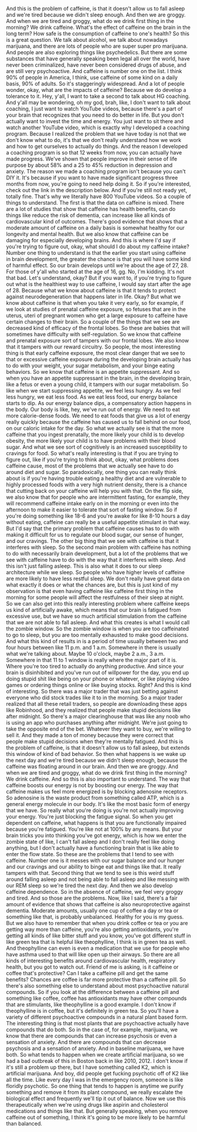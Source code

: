  And this is the problem of caffeine, is that it doesn't allow us to fall asleep and we're tired because we didn't sleep enough. And then we are groggy. And when we are tired and groggy, what do we drink first thing in the morning? We drink caffeine. What's the effect of caffeine on the brain in the long term? How safe is the consumption of caffeine to one's health? So this is a great question. We talk about alcohol, we talk about nowadays marijuana, and there are lots of people who are super super pro marijuana. And people are also exploring things like psychedelics. But there are some substances that have generally speaking been legal all over the world, have never been criminalized, have never been considered drugs of abuse, and are still very psychoactive. And caffeine is number one on the list. I think 90% of people in America, I think, use caffeine of some kind on a daily basis, 90% of adults. So it's staggeringly widespread. And a lot of people wonder, okay, what are the impacts of caffeine? Because we do develop a tolerance to it. Hey, y'all, I want to take a second to talk about HG coaching. And y'all may be wondering, oh my god, brah, like, I don't want to talk about coaching, I just want to watch YouTube videos, because there's a part of your brain that recognizes that you need to do better in life. But you don't actually want to invest the time and energy. You just want to sit there and watch another YouTube video, which is exactly why I developed a coaching program. Because I realized the problem that we have today is not that we don't know what to do, it's that we don't really understand how we work and how to get ourselves to actually do things. And the reason I developed a coaching program is so that 12 weeks from now, you can actually have made progress. We've shown that people improve in their sense of life purpose by about 58% and a 25 to 45% reduction in depression and anxiety. The reason we made a coaching program isn't because you can't DIY it. It's because if you want to have made significant progress three months from now, you're going to need help doing it. So if you're interested, check out the link in the description below. And if you're still not ready yet, totally fine. That's why we literally have 800 YouTube videos. So a couple of things to understand. The first is that the data on caffeine is mixed. There are a lot of studies that show that caffeine has health benefits, can do things like reduce the risk of dementia, can increase like all kinds of cardiovascular kind of outcomes. There's good evidence that shows that a moderate amount of caffeine on a daily basis is somewhat healthy for our longevity and mental health. But we also know that caffeine can be damaging for especially developing brains. And this is where I'd say if you're trying to figure out, okay, what should I do about my caffeine intake? Number one thing to understand is that the earlier you start using caffeine in brain development, the greater the chance is that you will have some kind of harmful effect. So our brain develops until we're about the age of 27, 28. For those of y'all who started at the age of 16, gg. No, I'm kidding. It's not that bad. Let's understand, okay? But if you want to, if you're trying to figure out what is the healthiest way to use caffeine, I would say start after the age of 28. Because what we know about caffeine is that it tends to protect against neurodegeneration that happens later in life. Okay? But what we know about caffeine is that when you take it very early, so for example, if we look at studies of prenatal caffeine exposure, so fetuses that are in the uterus, uteri of pregnant women who get a large exposure to caffeine have certain changes to their brain. So a couple of the things that we see are decreased kind of efficacy of the frontal lobes. So these are babies that will sometimes have difficulty with self-regulation. So we know that caffeine and prenatal exposure sort of tampers with our frontal lobes. We also know that it tampers with our reward circuitry. So people, the most interesting thing is that early caffeine exposure, the most clear danger that we see to that or excessive caffeine exposure during the developing brain actually has to do with your weight, your sugar metabolism, and your binge eating behaviors. So we know that caffeine is an appetite suppressant. And so when you have an appetite suppressant in the brain, in the developing brain, like a fetus or even a young child, it tampers with our sugar metabolism. So like when we start suppressing appetite, we feel less hungry. As we feel less hungry, we eat less food. As we eat less food, our energy balance starts to dip. As our energy balance dips, a compensatory action happens in the body. Our body is like, hey, we've run out of energy. We need to eat more calorie-dense foods. We need to eat foods that give us a lot of energy really quickly because the caffeine has caused us to fall behind on our food, on our caloric intake for the day. So what we actually see is that the more caffeine that you ingest prenatally, the more likely your child is to develop obesity, the more likely your child is to have problems with their blood sugar. And what we see sort of cognitively is an increased susceptibility to cravings for food. So what's really interesting is that if you are trying to figure out, like if you're trying to think about, okay, what problems does caffeine cause, most of the problems that we actually see have to do around diet and sugar. So paradoxically, one thing you can really think about is if you're having trouble eating a healthy diet and are vulnerable to highly processed foods with a very high nutrient density, there is a chance that cutting back on your caffeine will help you with that. On the flip side, we also know that for people who are intermittent fasting, for example, they will recommend caffeine intake early on in the morning or even into the afternoon to make it easier to tolerate that sort of fasting window. So if you're doing something like 18-6 and you're awake for like 8-10 hours a day without eating, caffeine can really be a useful appetite stimulant in that way. But I'd say that the primary problem that caffeine causes has to do with making it difficult for us to regulate our blood sugar, our sense of hunger, and our cravings. The other big thing that we see with caffeine is that it interferes with sleep. So the second main problem with caffeine has nothing to do with necessarily brain development, but a lot of the problems that we see with caffeine have to do with the way that it interferes with sleep. And this isn't just falling asleep. This is also what it does to our sleep architecture while we sleep. So people who have higher levels of caffeine are more likely to have less restful sleep. We don't really have great data on what exactly it does or what the chances are, but this is just kind of my observation is that even having caffeine like caffeine first thing in the morning for some people will affect the restfulness of their sleep at night. So we can also get into this really interesting problem where caffeine keeps us kind of artificially awake, which means that our brain is fatigued from excessive use, but we have so much artificial stimulation from the caffeine that we are not able to fall asleep. And what this creates is what I would call the zombie window. So the zombie window is when you are too caffeinated to go to sleep, but you are too mentally exhausted to make good decisions. And what this kind of results in is a period of time usually between two and four hours between like 11 p.m. and 1 a.m. Somewhere in there is usually what we're talking about. Maybe 10 o'clock, maybe 2 a.m., 3 a.m. Somewhere in that 11 to 1 window is really where the major part of it is. Where you're too tired to actually do anything productive. And since your brain is disinhibited and you've run out of willpower for the day, you end up doing stupid shit like being on your phone or whatever, or like playing video games or ordering things online or like buying stocks. Right? And this is kind of interesting. So there was a major trader that was just betting against everyone who did stock trades like it to in the morning. So a major trader realized that all these retail traders, so people are downloading these apps like Robinhood, and they realized that people make stupid decisions like after midnight. So there's a major clearinghouse that was like any noob who is using an app who purchases anything after midnight. We're just going to take the opposite end of the bet. Whatever they want to buy, we're willing to sell it. And they made a ton of money because they were correct that people make stupid decisions when they're mentally fatigued. And this is the problem of caffeine, is that it doesn't allow us to fall asleep, but extends this window of kind of bad behavior. So then what happens is we wake up the next day and we're tired because we didn't sleep enough, because the caffeine was floating around in our brain. And then we are groggy. And when we are tired and groggy, what do we drink first thing in the morning? We drink caffeine. And so this is also important to understand. The way that caffeine boosts our energy is not by boosting our energy. The way that caffeine makes us feel more energized is by blocking adenosine receptors. So adenosine is the waste product from something called ATP, which is a general energy molecule in our body. It's like the most basic form of energy that we have. So really what you're doing is you're not actually improving your energy. You're just blocking the fatigue signal. So when you get dependent on caffeine, what happens is that you are functionally impaired because you're fatigued. You're like not at 100% by any means. But your brain tricks you into thinking you've got energy, which is how we enter the zombie state of like, I can't fall asleep and I don't really feel like doing anything, but I don't actually have a functioning brain that is like able to enter the flow state. So these are the problems that I tend to see with caffeine. Number one is it messes with our sugar balance and our hunger and our cravings and our ability to binge eat and things like that. It really tampers with that. Second thing that we tend to see is this weird stuff around falling asleep and not being able to fall asleep and like messing with our REM sleep so we're tired the next day. And then we also develop caffeine dependence. So in the absence of caffeine, we feel very groggy and tired. And so those are the problems. Now, like I said, there's a fair amount of evidence that shows that caffeine is also neuroprotective against dementia. Moderate amounts, usually one cup of coffee a day or tea or something like that, is probably unbalanced. Healthy for you is my guess. But we also have to remember that when you drink coffee or tea or you are getting way more than caffeine, you're also getting antioxidants, you're getting all kinds of like bitter stuff and you know, you've got different stuff in like green tea that is helpful like theophylline, I think is in green tea as well. And theophylline can even is even a medication that we use for people who have asthma used to that will like open up their airways. So there are all kinds of interesting benefits around cardiovascular health, respiratory health, but you got to watch out. Friend of me is asking, is it caffeine or coffee that's protective? Can I take a caffeine pill and get the same benefits? Chances are coffee is far more protective than a caffeine pill. So there's also something else to understand about most psychoactive natural compounds. So if you look at the difference between a caffeine pill and something like coffee, coffee has antioxidants may have other compounds that are stimulants, like theophylline is a good example. I don't know if theophylline is in coffee, but it's definitely in green tea. So you'll have a variety of different psychoactive compounds in a natural plant based form. The interesting thing is that most plants that are psychoactive actually have compounds that do both. So in the case of, for example, marijuana, we know that there are compounds that can increase psychosis or even a sensation of anxiety. And there are compounds that can decrease psychosis and a sensation of anxiety. And in baseline marijuana, we have both. So what tends to happen when we create artificial marijuana, so we had a bad outbreak of this in Boston back in like 2010, 2012. I don't know if it's still a problem up there, but I have something called K2, which is artificial marijuana. And boy, did people get fucking psychotic off of K2 like all the time. Like every day I was in the emergency room, someone is like floridly psychotic. So one thing that tends to happen is anytime we purify something and remove it from its plant compound, we really escalate the biological effect and frequently we'll tip it out of balance. Now we use this therapeutically when we're using drugs like aspirin and cholesterol medications and things like that. But generally speaking, when you remove caffeine out of something, I think it's going to be more likely to be harmful than balanced.